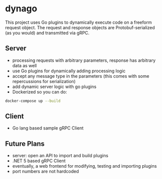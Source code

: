 # dynago
This project uses Go plugins to dynamically execute code on a freeform request object.
The request and response objects are Protobuf-serialized (as you would) and transmitted via gRPC.

## Server 
- processing requests with arbitrary parameters, response has arbitrary data as well
- use Go plugins for dynamically adding processing logic
- accept any message type in the parameters (this comes with some repercussions for serialization)
- add dynamic server logic with go plugins
- Dockerized so you can do:
```bash
docker-compose up --build
```

## Client
- Go lang based sample gRPC Client

## Future Plans
- server: open an API to import and build plugins
- .NET 5 based gRPC Client
- eventually, a web frontend for modifying, testing and importing plugins
- port numbers are not hardcoded